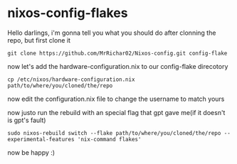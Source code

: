 # nixos-config-flakes

Hello darlings, i'm gonna tell you what you should do after clonning the repo, but first clone it
```
git clone https://github.com/MrRichar02/Nixos-config.git config-flake
```

now let's add the hardware-configuration.nix to our config-flake direcotory

```
cp /etc/nixos/hardware-configuration.nix path/to/where/you/cloned/the/repo
```

now edit the configuration.nix file to change the username to match yours

now justo run the rebuild with an special flag that gpt gave me(if it doesn't is gpt's fault)

```
sudo nixos-rebuild switch --flake path/to/where/you/cloned/the/repo --experimental-features 'nix-command flakes'
```

now be happy :)
